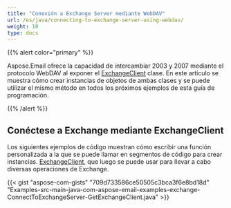 ```yaml
---
title: "Conexión a Exchange Server mediante WebDAV"
url: /es/java/connecting-to-exchange-server-using-webdav/
weight: 10
type: docs
---
```


{{% alert color="primary" %}}

Aspose.Email ofrece la capacidad de intercambiar 2003 y 2007 mediante el protocolo WebDAV al exponer el [ExchangeClient](https://apireference.aspose.com/email/java/com.aspose.email/exchangeclient) clase. En este artículo se muestra cómo crear instancias de objetos de ambas clases y se puede utilizar el mismo método en todos los próximos ejemplos de esta guía de programación.

{{% /alert %}}
## **Conéctese a Exchange mediante ExchangeClient**
Los siguientes ejemplos de código muestran cómo escribir una función personalizada a la que se puede llamar en segmentos de código para crear instancias. [ExchangeClient](https://apireference.aspose.com/email/java/com.aspose.email/exchangeclient), que luego se puede usar para llevar a cabo diversas operaciones de Exchange.

{{< gist "aspose-com-gists" "709d733586ce50505c3bca3f6e8bd18d" "Examples-src-main-java-com-aspose-email-examples-exchange-ConnectToExchangeServer-GetExchangeClient.java" >}}
